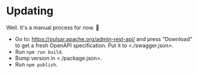 # Updating

Well. It's a manual process for now. 🙂

- Go to: <https://pulsar.apache.org/admin-rest-api/> and press "Download" to get a fresh OpenAPI specification. Put it to <./swagger.json>.
- Run `npm run build`.
- Bump version in <./package.json>.
- Run `npm publish`.
